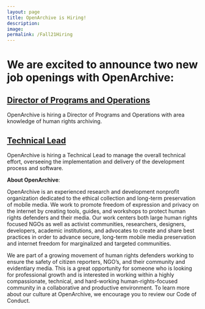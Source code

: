 ```yaml
---
layout: page
title: OpenArchive is Hiring!
description: 
image: 
permalink: /Fall21Hiring
---
```


<div style="width: 100%; text-align: left;">
  <p><h1><b>We are excited to announce two new job openings with OpenArchive:</b></h1></p>
  
 <p><h2><a href="https://open-archive.org/DPOJob" target="_blank">Director of Programs and Operations</a></h2></p>
<p>OpenArchive is hiring a Director of Programs and Operations with area knowledge of human rights archiving.</p>
  
 <p><h2><a href="https://open-archive.org/TLJob" target="_blank">Technical Lead</a></h2></p>
<p>OpenArchive is hiring a Technical Lead to manage the overall technical effort, overseeing the implementation and delivery of the development process and software.</p>

<p><b>About OpenArchive</b>:
<p>OpenArchive is an experienced research and development nonprofit organization dedicated to the ethical collection and long-term preservation of mobile media. We work to promote freedom of expression and privacy on the internet by creating tools, guides, and workshops to protect human rights defenders and their media. Our work centers both large human rights focused NGOs as well as activist communities, researchers, designers, developers, academic institutions, and advocates to create and share best practices in order to advance secure, long-term mobile media preservation and internet freedom for marginalized and targeted communities.</p>

<p>We are part of a growing movement of human rights defenders working to ensure the safety of citizen reporters, NGO’s, and their community and evidentiary media. This is a great opportunity for someone who is looking for professional growth and is interested in working within a highly compassionate, technical, and hard-working human-rights-focused community in a collaborative and productive environment. To learn more about our culture at OpenArchive, we encourage you to review our Code of Conduct.</p>



